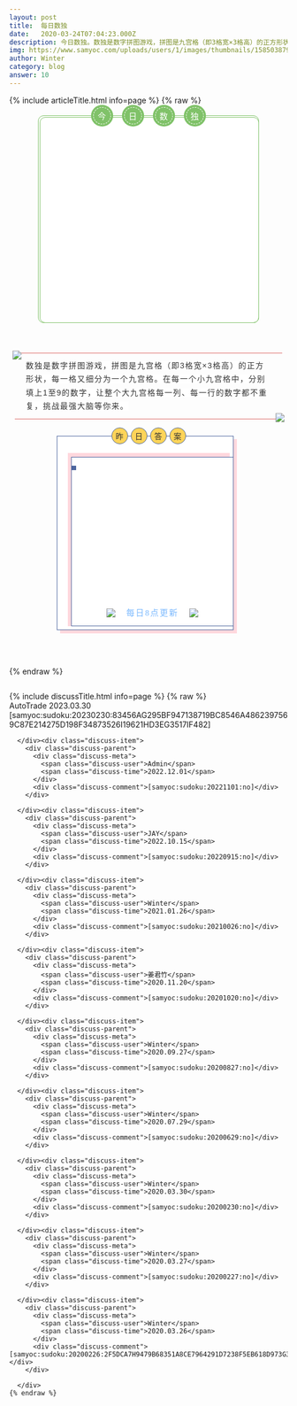 ```yaml
---
layout: post
title:  每日数独
date:   2020-03-24T07:04:23.000Z
description: 今日数独。数独是数字拼图游戏，拼图是九宫格（即3格宽×3格高）的正方形状，每一格又细分为一个九宫格。在每一个小九宫格中，分别填上1至9的数字，让整个大九宫格每一...
img: https://www.samyoc.com/uploads/users/1/images/thumbnails/1585038799178.png
author: Winter
category: blog
answer: 10
---
```

<div class="article-root">
  <div class="article">
    {% include articleTitle.html info=page %}
    {% raw %}
    <div class="article-content"><section data-role="outer" label="Powered by 365editor" style="font-family:微软雅黑;font-size:16px;">   <section style="max-width: 400px;margin: auto;" class="KolEditor" data-tools-id="71856">     <section style="margin:0">       <section style="display: flex;justify-content: center;align-items: center;margin-bottom: -20px;">         <section style="background: rgb(128, 194, 105); border-radius: 50%; padding: 4px; margin-right: 16px; box-sizing: border-box;">           <p style="text-align: center;border:1px dashed #fff;padding:4px 7px;margin:0;font-size:15px;letter-spacing:1px;color: #fff;border-radius: 50%;">今</p>         </section>         <section style="background: rgb(128, 194, 105); border-radius: 50%; padding: 4px; margin-right: 16px; box-sizing: border-box;">           <p style="text-align: center;border:1px dashed #fff;padding:4px 7px;margin:0;font-size:15px;letter-spacing:1px;color: #fff;border-radius: 50%;">日</p>         </section>         <section style="background: rgb(128, 194, 105); border-radius: 50%; padding: 4px; margin-right: 16px; box-sizing: border-box;">           <p style="text-align: center;border:1px dashed #fff;padding:4px 7px;margin:0;font-size:15px;letter-spacing:1px;color: #fff;border-radius: 50%;">数</p>         </section>         <section style="background: rgb(128, 194, 105); border-radius: 50%; padding: 4px; box-sizing: border-box;">           <p style="text-align: center;border:1px dashed #fff;padding:4px 7px;margin:0;font-size:15px;letter-spacing:1px;color: #fff;border-radius: 50%;">独</p>         </section>       </section>       <section style="border: 1px solid rgb(128, 194, 105); border-radius: 10px; background: rgb(255, 255, 255); box-sizing: border-box;">         <section style="border: 1px solid rgb(128, 194, 105); border-radius: 10px; margin: 2px -1px -1px 2px; box-sizing: border-box;">           <div style="margin: 40px 30px 30px 30px;min-height: 300px;background-image: url(https://www.samyoc.com/uploads/users/1/images/1585039607945..gif);background-size: cover;background-position: center center;background-repeat: no-repeat;" id="samyoc-sudoku-today"></div>         </section>       </section>     </section>   </section>   <p><br></p>   <section class="KolEditor" data-tools-id="22164"><section style="margin:0 10px;display: flex;justify-content: center;align-items: center;"><section style="display: flex;flex-direction:column;justify-content: center;align-items: center;"><section style="flex-shrink: 0;margin: 0 0 -12px -4px;align-self: flex-start;z-index: 2;background: #fff;"><img src="https://www.samyoc.com/uploads/users/1/images/1585038993500.png" style="max-width: 100%; display: block; height: auto;"></section><section style="border: solid 1px RGB(220,106,104);border-width: 1px 0;padding:0 15px;box-sizing: border-box;"><p style="margin: 0px;text-align: left;font-size: 14px;color: RGB(51,51,51);letter-spacing: 1.5px;line-height: 1.75;padding: 10px 5px;">         <span style="color: rgb(51, 51, 51); font-family: arial, 宋体, sans-serif; font-size: 14px; text-indent: 28px; background-color: rgb(255, 255, 255);">数独是数字拼图游戏，拼图是九宫格（即3格宽×3格高）的正方形状，每一格又细分为一个九宫格。在每一个小九宫格中，分别填上1至9的数字，让整个大九宫格每一列、每一行的数字都不重复，挑战最强大脑等你来。</span></p>     </section><section style="flex-shrink: 0;margin: -11px -4px 0 0;align-self: flex-end;background: #FFF;"><img src="https://www.samyoc.com/uploads/users/1/images/1585038993500.png" style="max-width: 100%; display: block; height: auto;"></section></section></section></section><section class="KolEditor" data-tools-id="90632"> <section style="display: flex;flex-flow: column;align-items: center;padding: 10px;box-sizing: border-box;">   <section style="color:#333;margin-bottom: -9px;z-index: 3;display: flex;">     <p style="margin: 0;width: 28px;height: 28px;color: #333;background-color: RGB(255,212,89);border-radius: 100%;border: 1px solid RGB(77,102,158);display: flex;justify-content: center;margin-right: 5px;align-items: center;font-size: 14px;">昨</p>     <p style="margin: 0;width: 28px;height: 28px;color: #333;background-color: RGB(255,212,89);border-radius: 100%;border: 1px solid RGB(77,102,158);display: flex;margin-right: 5px;justify-content: center;align-items: center;font-size: 14px;">日</p>     <p style="margin: 0;width: 28px;height: 28px;color: #333;background-color: RGB(255,212,89);border-radius: 100%;border: 1px solid RGB(77,102,158);display: flex;margin-right: 5px;justify-content: center;align-items: center;font-size: 14px;">答<br></p>     <p style="margin: 0;width: 28px;height: 28px;color: #333;background-color: RGB(255,212,89);border-radius: 100%;border: 1px solid RGB(77,102,158);display: flex;justify-content: center;align-items: center;font-size: 14px;font-size: 14px;">案</p>   </section>   <section style="background: RGB(255,215,221);width: 320px;">     <section style="border: 1px solid rgb(77, 102, 158); background: rgb(255, 255, 255); margin: -6px 6px 6px -6px; padding: 30px 6px 6px; box-sizing: border-box;">       <section style="background: rgb(255, 215, 221); margin-left: 13px; padding-top: 1px; box-sizing: border-box;">         <section style="text-align: left; font-size: 14px; color: rgb(51, 51, 51); letter-spacing: 1.5px; line-height: 1.75; background: rgb(255, 255, 255); border-width: 1px 0px 1px 1px; border-top-style: solid; border-bottom-style: solid; border-left-style: solid; border-top-color: rgb(77, 102, 158); border-bottom-color: rgb(77, 102, 158); border-left-color: rgb(77, 102, 158); border-image: initial; margin: 6px -6px 0px 6px; border-right-style: initial; border-right-color: initial; box-sizing: border-box;">           <section style="           display: flex;           ">             <p id="timep" style="             margin: 15px 0;             background: RGB(77,102,158);             color: #FFF;             padding: 4px;             "></p>           </section>           <section style="           text-align: center;           color: RGB(77,102,158);           ">             <div style="margin: 0 20px;min-height: 220px;background-image: url(https://www.samyoc.com/uploads/users/1/images/1585039607945..gif);background-size: cover;background-position: center center;background-repeat: no-repeat;" id="samyoc-sudoku-yesterday-answer"></div>             <section class="KolEditor" data-tools-id="56999"><section style="margin:0"><section style="padding: 10px;display: flex;justify-content: center;align-items: center;"><section><img src="https://www.samyoc.com/uploads/users/1/images/1585039153719.png" style="max-width: 100%; display: block; height: auto;"></section><section style="padding: 0px 20px; box-sizing: border-box;"><p id="update-text" style="font-size:15px;margin:0;color: #7bb9fe;letter-spacing: 2px;">每日8点更新</p></section><section><img src="https://www.samyoc.com/uploads/users/1/images/1585039297473.png" style="max-width: 100%; display: block; height: auto;"></section></section></section></section>           </section>         </section>       </section>     </section>   </section> </section></section><p><br></p></section> <script>   let date = new Date();   date.setDate(date.getDate() - 1);   function paddingZero(val) {     return val < 10 ? ("0"+val):val;   }   document.getElementById("timep").innerText = date.getFullYear() + "-" + paddingZero(date.getMonth()+1) + "-" + paddingZero(date.getDate());   var time = new Date().getTimezoneOffset() / -60;

  if(time < 0) {
    time  = 24 + time;
  }

  document.getElementById("update-text").innerText = "每日" + time + "点更新";</script></div>
    {% endraw %}
  </div>
  <p style="height: 0;width:0;overflow: hidden;"> 第3420篇《每日数独》来自Winter(https://github.com/aiyld/aiyld.github.io)的站点</p>
  <div class="discuss-wrapper">
    {% include discussTitle.html info=page %}
    {% raw %}
    <div class="discuss-item">
        <div class="discuss-parent">
          <div class="discuss-meta">
            <span class="discuss-user">AutoTrade</span>
            <span class="discuss-time">2023.03.30</span>
          </div>
          <div class="discuss-comment">[samyoc:sudoku:20230230:83456AG295BF947138719BC8546A4862397569C87E214275D198F34873526I19621HD3EG3517IF482]</div>
        </div>
        
      </div><div class="discuss-item">
        <div class="discuss-parent">
          <div class="discuss-meta">
            <span class="discuss-user">Admin</span>
            <span class="discuss-time">2022.12.01</span>
          </div>
          <div class="discuss-comment">[samyoc:sudoku:20221101:no]</div>
        </div>
        
      </div><div class="discuss-item">
        <div class="discuss-parent">
          <div class="discuss-meta">
            <span class="discuss-user">JAY</span>
            <span class="discuss-time">2022.10.15</span>
          </div>
          <div class="discuss-comment">[samyoc:sudoku:20220915:no]</div>
        </div>
        
      </div><div class="discuss-item">
        <div class="discuss-parent">
          <div class="discuss-meta">
            <span class="discuss-user">Winter</span>
            <span class="discuss-time">2021.01.26</span>
          </div>
          <div class="discuss-comment">[samyoc:sudoku:20210026:no]</div>
        </div>
        
      </div><div class="discuss-item">
        <div class="discuss-parent">
          <div class="discuss-meta">
            <span class="discuss-user">姜君竹</span>
            <span class="discuss-time">2020.11.20</span>
          </div>
          <div class="discuss-comment">[samyoc:sudoku:20201020:no]</div>
        </div>
        
      </div><div class="discuss-item">
        <div class="discuss-parent">
          <div class="discuss-meta">
            <span class="discuss-user">Winter</span>
            <span class="discuss-time">2020.09.27</span>
          </div>
          <div class="discuss-comment">[samyoc:sudoku:20200827:no]</div>
        </div>
        
      </div><div class="discuss-item">
        <div class="discuss-parent">
          <div class="discuss-meta">
            <span class="discuss-user">Winter</span>
            <span class="discuss-time">2020.07.29</span>
          </div>
          <div class="discuss-comment">[samyoc:sudoku:20200629:no]</div>
        </div>
        
      </div><div class="discuss-item">
        <div class="discuss-parent">
          <div class="discuss-meta">
            <span class="discuss-user">Winter</span>
            <span class="discuss-time">2020.03.30</span>
          </div>
          <div class="discuss-comment">[samyoc:sudoku:20200230:no]</div>
        </div>
        
      </div><div class="discuss-item">
        <div class="discuss-parent">
          <div class="discuss-meta">
            <span class="discuss-user">Winter</span>
            <span class="discuss-time">2020.03.27</span>
          </div>
          <div class="discuss-comment">[samyoc:sudoku:20200227:no]</div>
        </div>
        
      </div><div class="discuss-item">
        <div class="discuss-parent">
          <div class="discuss-meta">
            <span class="discuss-user">Winter</span>
            <span class="discuss-time">2020.03.26</span>
          </div>
          <div class="discuss-comment">[samyoc:sudoku:20200226:2F5DCA7H9479B68351A8CE7964291D7238F5EB618D973G38I5F2146IG345AB8H5169243G342817EIF]</div>
        </div>
        
      </div>
    {% endraw %}
  </div>
<div>
